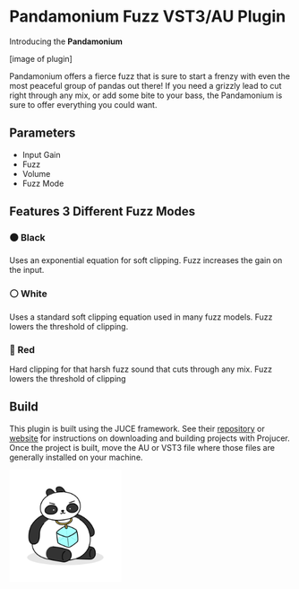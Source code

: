 # Pandamonium Fuzz VST3/AU Plugin
Introducing the **Pandamonium**

[image of plugin]

Pandamonium offers a fierce fuzz that is sure to start a frenzy with even the most peaceful group of pandas out there! If you need a grizzly lead to cut right through any mix, or add some bite to your bass, the Pandamonium is sure to offer everything you could want.

## Parameters
* Input Gain
* Fuzz
* Volume
* Fuzz Mode

## Features 3 Different Fuzz Modes
### ⚫ Black
Uses an exponential equation for soft clipping. Fuzz increases the gain on the input.

### ⚪ White
Uses a standard soft clipping equation used in many fuzz models. Fuzz lowers the threshold of clipping.

### 🔴 Red
Hard clipping for that harsh fuzz sound that cuts through any mix. Fuzz lowers the threshold of clipping

## Build
This plugin is built using the JUCE framework. See their [repository](https://github.com/juce-framework/JUCE) or [website](https://juce.com/) for instructions on downloading and building projects with Projucer. Once the project is built, move the AU or VST3 file where those files are generally installed on your machine.

<a href="https://www.coolxpanda.com/">
    <img alt="Cool Panda Logo" src="/Assets/coolxpandapng.png" height="200">
</a>

